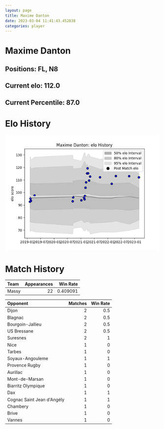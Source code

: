 ```yaml
---  
layout: page  
title: Maxime Danton  
date: 2023-03-04 11:41:43.452838  
categories: player  
---
```

# Maxime Danton

## Positions: FL, N8

## Current elo: 112.0

## Current Percentile: 87.0

# Elo History


![elo history](history_MaximeDanton.png)
# Match History


| Team   |   Appearances |   Win Rate |
|:-------|--------------:|-----------:|
| Massy  |            22 |   0.409091 |

| Opponent                   |   Matches |   Win Rate |
|:---------------------------|----------:|-----------:|
| Dijon                      |         2 |        0.5 |
| Blagnac                    |         2 |        0.5 |
| Bourgoin-Jallieu           |         2 |        0.5 |
| US Bressane                |         2 |        0.5 |
| Suresnes                   |         2 |        1   |
| Nice                       |         1 |        0   |
| Tarbes                     |         1 |        0   |
| Soyaux-Angouleme           |         1 |        1   |
| Provence Rugby             |         1 |        0   |
| Aurillac                   |         1 |        0   |
| Mont-de-Marsan             |         1 |        0   |
| Biarritz Olympique         |         1 |        0   |
| Dax                        |         1 |        1   |
| Cognac Saint Jean d'Angély |         1 |        1   |
| Chambery                   |         1 |        0   |
| Brive                      |         1 |        0   |
| Vannes                     |         1 |        0   |